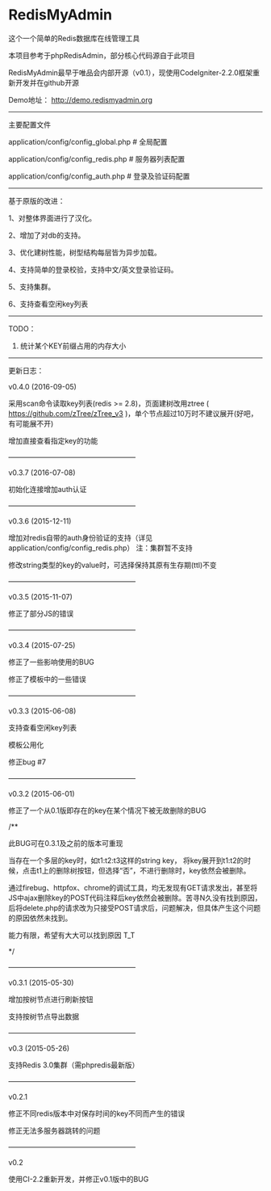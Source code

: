 # RedisMyAdmin
这个一个简单的Redis数据库在线管理工具

本项目参考于phpRedisAdmin，部分核心代码源自于此项目

RedisMyAdmin最早于唯品会内部开源（v0.1），现使用CodeIgniter-2.2.0框架重新开发并在github开源

Demo地址：
http://demo.redismyadmin.org

-----------------------------------------------

主要配置文件

application/config/config_global.php  # 全局配置

application/config/config_redis.php # 服务器列表配置

application/config/config_auth.php # 登录及验证码配置

-----------------------------------------------

基于原版的改进：

1、对整体界面进行了汉化。

2、增加了对db的支持。

3、优化建树性能，树型结构每层皆为异步加载。

4、支持简单的登录校验，支持中文/英文登录验证码。

5、支持集群。

6、支持查看空闲key列表


-----------------------------------------------
TODO：

1. 统计某个KEY前缀占用的内存大小


-----------------------------------------------

更新日志：

v0.4.0 (2016-09-05)

采用scan命令读取key列表(redis >= 2.8)，页面建树改用ztree ( https://github.com/zTree/zTree_v3 )，单个节点超过10万时不建议展开(好吧，有可能展不开)

增加直接查看指定key的功能

——————————————————

v0.3.7 (2016-07-08)

初始化连接增加auth认证

——————————————————

v0.3.6 (2015-12-11)

增加对redis自带的auth身份验证的支持（详见application/config/config_redis.php）
注：集群暂不支持

修改string类型的key的value时，可选择保持其原有生存期(ttl)不变

——————————————————

v0.3.5 (2015-11-07)

修正了部分JS的错误

——————————————————

v0.3.4 (2015-07-25)

修正了一些影响使用的BUG

修正了模板中的一些错误

——————————————————

v0.3.3 (2015-06-08)

支持查看空闲key列表

模板公用化

修正bug #7

——————————————————

v0.3.2 (2015-06-01)

修正了一个从0.1版即存在的key在某个情况下被无故删除的BUG

/**

此BUG可在0.3.1及之前的版本可重现

当存在一个多层的key时，如t1:t2:t3这样的string key，
将key展开到t1:t2的时候，点击t1上的删除树按钮，但选择“否”，不进行删除时，key依然会被删除。

通过firebug、httpfox、chrome的调试工具，均无发现有GET请求发出，甚至将JS中ajax删除key的POST代码注释后key依然会被删除。苦寻N久没有找到原因，后将delete.php的请求改为只接受POST请求后，问题解决，但具体产生这个问题的原因依然未找到。

能力有限，希望有大大可以找到原因 T_T

*/

——————————————————

v0.3.1 (2015-05-30)

增加按树节点进行刷新按钮

支持按树节点导出数据

——————————————————

v0.3 (2015-05-26)

支持Redis 3.0集群（需phpredis最新版）

——————————————————

v0.2.1 

修正不同redis版本中对保存时间的key不同而产生的错误

修正无法多服务器跳转的问题

——————————————————

v0.2

使用CI-2.2重新开发，并修正v0.1版中的BUG
